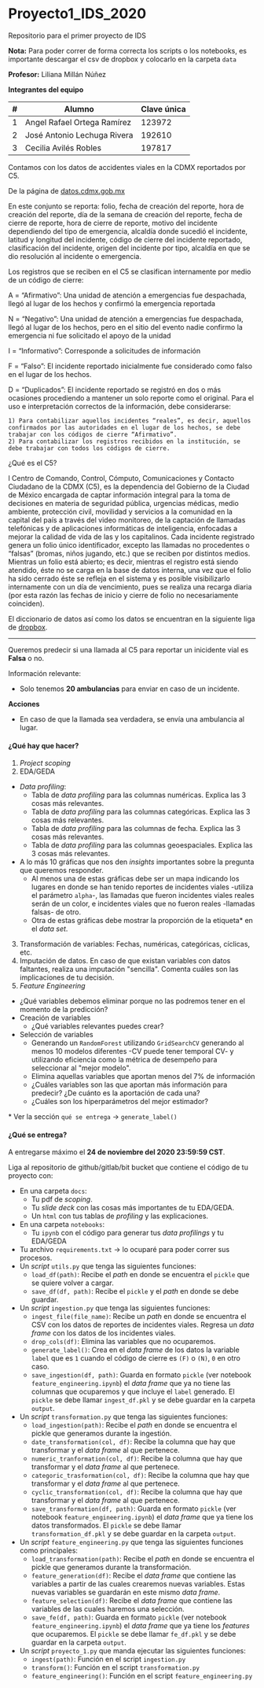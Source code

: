# Proyecto1_IDS_2020
Repositorio para el primer proyecto de IDS

**Nota:** Para poder correr de forma correcta los scripts o los notebooks, es importante descargar el csv de dropbox y colocarlo en la carpeta `data`

**Profesor:** Liliana Millán Núñez

**Integrantes del equipo**

| # | Alumno                           | Clave única |
|---|-----------------------------------|-------------|
| 1 | Angel Rafael Ortega Ramírez | 123972      |
| 2 | José Antonio Lechuga Rivera         | 192610      |
| 3 | Cecilia Avilés Robles         | 197817      |

Contamos con los datos de accidentes viales en la CDMX reportados por C5.

De la página de [datos.cdmx.gob.mx](https://datos.cdmx.gob.mx)

En este conjunto se reporta: folio, fecha de creación del reporte, hora de creación del reporte, día de la semana de creación del reporte, fecha de cierre de reporte, hora de cierre de reporte, motivo del incidente dependiendo del tipo de emergencia, alcaldía donde sucedió el incidente, latitud y longitud del incidente, código de cierre del incidente reportado, clasificación del incidente, origen del incidente por tipo, alcaldía en que se dio resolución al incidente o emergencia.

Los registros que se reciben en el C5 se clasifican internamente por medio de un código de cierre:

A = “Afirmativo”: Una unidad de atención a emergencias fue despachada, llegó al lugar de los hechos y confirmó la emergencia reportada

N = “Negativo”: Una unidad de atención a emergencias fue despachada, llegó al lugar de los hechos, pero en el sitio del evento nadie confirmo la emergencia ni fue solicitado el apoyo de la unidad

I = “Informativo”: Corresponde a solicitudes de información

F = “Falso”: El incidente reportado inicialmente fue considerado como falso en el lugar de los hechos.

D = “Duplicados”: El incidente reportado se registró en dos o más ocasiones procediendo a mantener un solo reporte como el original. Para el uso e interpretación correctos de la información, debe considerarse:

    1) Para contabilizar aquellos incidentes “reales”, es decir, aquellos confirmados por las autoridades en el lugar de los hechos, se debe trabajar con los códigos de cierre “Afirmativo”.
    2) Para contabilizar los registros recibidos en la institución, se debe trabajar con todos los códigos de cierre.

¿Qué es el C5?

l Centro de Comando, Control, Cómputo, Comunicaciones y Contacto Ciudadano de la CDMX (C5), es la dependencia del Gobierno de la Ciudad de México encargada de captar información integral para la toma de decisiones en materia de seguridad pública, urgencias médicas, medio ambiente, protección civil, movilidad y servicios a la comunidad en la capital del país a través del video monitoreo, de la captación de llamadas telefónicas y de aplicaciones informáticas de inteligencia, enfocadas a mejorar la calidad de vida de las y los capitalinos. Cada incidente registrado genera un folio único identificador, excepto las llamadas no procedentes o “falsas” (bromas, niños jugando, etc.) que se reciben por distintos medios.  Mientras un folio está abierto; es decir, mientras el registro está siendo atendido, éste no se carga en la base de datos interna, una vez que el folio ha sido cerrado éste se refleja en el sistema y es posible visibilizarlo internamente con un día de vencimiento, pues se realiza una recarga diaria (por esta razón las fechas de inicio y cierre de folio no necesariamente coinciden).

El diccionario de datos así como los datos se encuentran en la siguiente liga de [dropbox](https://www.dropbox.com/sh/sj3q1y6gilv6yfv/AABBmm9fGuWzWc6Ueh7xHiBba?dl=0).

***

Queremos predecir si una llamada al C5 para reportar un inicidente vial es **Falsa** o no.

Información relevante:

+ Solo tenemos **20 ambulancias** para enviar en caso de un incidente.

**Acciones**

+ En caso de que la llamada sea verdadera, se envía una ambulancia al lugar.


#### ¿Qué hay que hacer?

1. *Project scoping*
2. EDA/GEDA
+ *Data profiling*:
  + Tabla de *data profiling* para las columnas numéricas. Explica las 3 cosas más relevantes.
  + Tabla de *data profiling* para las columnas categóricas. Explica las 3 cosas más relevantes.
  + Tabla de *data profiling* para las columnas de fecha. Explica las 3 cosas más relevantes.  
  + Tabla de *data profiling* para las columnas geoespaciales. Explica las 3 cosas más relevantes.
+ A lo más 10 gráficas que nos den *insights* importantes sobre la pregunta que queremos responder.
  + Al menos una de estas gráficas debe ser un mapa indicando los lugares en donde se han tenido reportes de incidentes viales -utiliza el parámetro `alpha`-, las llamadas que fueron incidentes viales reales serán de un color, e incidentes viales que no fueron reales -llamadas falsas- de otro.
  + Otra de estas gráficas debe mostrar la proporción de la etiqueta\* en el *data set*.
3. Transformación de variables: Fechas, numéricas, categóricas, cíclicas, etc.
4. Imputación de datos. En caso de que existan variables con datos faltantes, realiza una imputación "sencilla". Comenta cuáles son las implicaciones de tu decisión.
5. *Feature Engineering*
+ ¿Qué variables debemos eliminar porque no las podremos tener en el momento de la predicción?
+ Creación de variables
  + ¿Qué variables relevantes puedes crear?
+ Selección de variables
  + Generando un `RandomForest` utilizando `GridSearchCV` generando al menos 10 modelos diferentes -CV puede tener temporal CV- y utilizando eficiencia como la métrica de desempeño para seleccionar al "mejor modelo".
  + Elimina aquellas variables que aportan menos del 7% de información
  + ¿Cuáles variables son las que aportan más información para predecir? ¿De cuánto es la aportación de cada una?
  + ¿Cuáles son los hiperparámetros del mejor estimador?


\* Ver la sección `qué se entrega` -> `generate_label()`

#### ¿Qué se entrega?

A entregarse máximo el **24 de noviembre del 2020 23:59:59 CST**.

Liga al repositorio de github/gitlab/bit bucket que contiene el código de tu proyecto con:

+ En una carpeta `docs`:
  + Tu pdf de *scoping*.
  + Tu *slide deck* con las cosas más importantes de tu EDA/GEDA.
  + Un `html` con tus tablas de *profiling* y las explicaciones.
+ En una carpeta `notebooks`:
  + Tu `ipynb` con el código para generar tus *data profilings* y tu EDA/GEDA
+ Tu archivo `requirements.txt` -> lo ocuparé para poder correr sus procesos.
+ Un *script* `utils.py` que tenga las siguientes funciones:
    + `load_df(path)`: Recibe el *path* en donde se encuentra el `pickle` que se quiere volver a cargar.
    + `save_df(df, path)`: Recibe el `pickle` y el *path* en donde se debe guardar.
+ Un *script* `ingestion.py` que tenga las siguientes funciones:
   + `ingest_file(file_name)`: Recibe un *path* en donde se encuentra el CSV con los datos de reportes de incidentes viales. Regresa un *data frame* con los datos de los incidentes viales.
   + `drop_cols(df)`: Elimina las variables que no ocuparemos.
   + `generate_label()`: Crea en el *data frame* de los datos la variable `label` que es `1` cuando el código de cierre es `(F)` o `(N)`, `0` en otro caso.
   + `save_ingestion(df, path)`: Guarda en formato `pickle` (ver notebook `feature_engineering.ipynb`) el *data frame* que ya no tiene las columnas que ocuparemos y que incluye el `label` generado. El `pickle` se debe llamar `ingest_df.pkl` y se debe guardar en la carpeta `output`.
+ Un *script* `transformation.py` que tenga las siguientes funciones:
  + `load_ingestion(path)`: Recibe el *path* en donde se encuentra el pickle que generamos durante la ingestión.
  + `date_transformation(col, df)`: Recibe la columna que hay que transformar y el *data frame* al que pertenece.
  + `numeric_tranformation(col, df)`: Recibe la columna que hay que transformar y el *data frame* al que pertenece.
  + `categoric_trasformation(col, df)`: Recibe la columna que hay que transformar y el *data frame* al que pertenece.
  + `cyclic_transformation(col, df)`: Recibe la columna que hay que transformar y el *data frame* al que pertenece.
  + `save_transformation(df, path)`: Guarda en formato `pickle` (ver notebook `feature_engineering.ipynb`) el *data frame* que ya tiene los datos transformados. El `pickle` se debe llamar `transformation_df.pkl` y se debe guardar en la carpeta `output`.
+ Un *script* `feature_engineering.py` que tenga las siguientes funciones como principales:
  + `load_transformation(path)`: Recibe el *path* en donde se encuentra el pickle que generamos durante la transformación.
  + `feature_generation(df)`: Recibe el *data frame* que contiene las variables a partir de las cuales crearemos nuevas variables. Estas nuevas variables se guardarán en este mismo *data frame*.
  + `feature_selection(df)`: Recibe el *data frame*  que contiene las variables de las cuales haremos una selección.
  + `save_fe(df, path)`: Guarda en formato `pickle` (ver notebook `feature_engineering.ipynb`) el *data frame* que ya tiene los *features* que ocuparemos. El `pickle` se debe llamar `fe_df.pkl` y se debe guardar en la carpeta `output`.
+ Un *script* `proyecto_1.py` que manda ejecutar las siguientes funciones:
  + `ingest(path)`: Función en el script `ingestion.py`
  + `transform()`: Función en el script `transformation.py`
  + `feature_engineering()`: Función en el script `feature_engineering.py`
